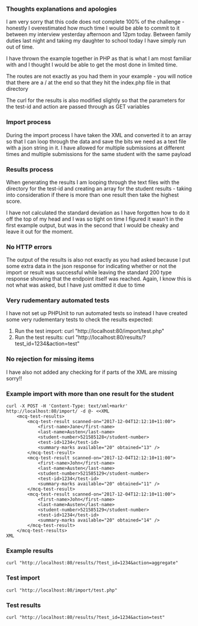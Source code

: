 ### Thoughts explanations and apologies
I am very sorry that this code does not complete 100% of the challenge - honestly I overestimated how much time I would be able to commit to it between my interview yesterday afternoon and 12pm today. Between family duties last night and taking my daughter to school today I have simply run out of time.

I have thrown the example together in PHP as that is what I am most familiar with and I thought I would be able to get the most done in limited time.

The routes are not exactly as you had them in your example - you will notice that there are a / at the end so that they hit the index.php file in that directory

The curl for the results is also modified slightly so that the parameters for the test-id and action are passed through as GET variables

### Import process
During the import process I have taken the XML and converted it to an array so that I can loop through the data and save the bits we need as a text file with a json string in it. I have allowed for multiple submissions at different times and multiple submissions for the same student with the same payload

### Results process
When generating the results I am looping through the text files with the directory for the test-id and creating an array for the student results - taking into consideration if there is more than one result then take the highest score.

I have not calculated the standard deviation as I have forgotten how to do it off the top of my head and I was so tight on time I figured it wasn't in the first example output, but was in the second that I would be cheaky and leave it out for the moment.

### No HTTP errors
The output of the results is also not exactly as you had asked because I put some extra data in the json response for indicating whether or not the import or result was successful while leaving the standard 200 type response showing that the endpoint itself was reached. Again, I know this is not what was asked, but I have just omitted it due to time

### Very rudementary automated tests
I have not set up PHPUnit to run automated tests so instead I have created some very rudementary tests to check the results expected:
1. Run the test import: curl "http://localhost:80/import/test.php"
2. Run the test results: curl "http://localhost:80/results/?test_id=1234&action=test"

### No rejection for missing items
I have also not added any checking for if parts of the XML are missing sorry!!

### Example import with more than one result for the student
```
curl -X POST -H 'Content-Type: text/xml+markr' http://localhost:80/import/ -d @- <<XML
    <mcq-test-results>
        <mcq-test-result scanned-on="2017-12-04T12:12:10+11:00">
            <first-name>Jane</first-name>
            <last-name>Austen</last-name>
            <student-number>521585128</student-number>
            <test-id>1234</test-id>
            <summary-marks available="20" obtained="13" />
        </mcq-test-result>
        <mcq-test-result scanned-on="2017-12-04T12:12:10+11:00">
            <first-name>John</first-name>
            <last-name>Austen</last-name>
            <student-number>521585129</student-number>
            <test-id>1234</test-id>
            <summary-marks available="20" obtained="11" />
        </mcq-test-result>
        <mcq-test-result scanned-on="2017-12-04T12:12:10+11:00">
            <first-name>John</first-name>
            <last-name>Austen</last-name>
            <student-number>521585129</student-number>
            <test-id>1234</test-id>
            <summary-marks available="20" obtained="14" />
        </mcq-test-result>
    </mcq-test-results>
XML
```

### Example results
```
curl "http://localhost:80/results/?test_id=1234&action=aggregate"
```

### Test import
```
curl "http://localhost:80/import/test.php"
```

### Test results
```
curl "http://localhost:80/results/?test_id=1234&action=test"
```
